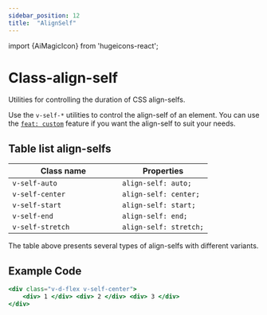 ```yaml
---
sidebar_position: 12
title:  "AlignSelf"
---
```


import {AiMagicIcon} from 'hugeicons-react';

# Class-align-self <AiMagicIcon className='icon' />

Utilities for controlling the duration of CSS align-selfs.

Use the `v-self-*` utilities to control the align-self of an element.
You can use <br /> the [`feat: custom`](/docs/Core-Features/V-custom.md) feature if you want the align-self to suit your needs.

## Table list align-selfs

| Class name  | Properties |
|---------------------|-------------------|
| `v-self-auto			`      | `align-self: auto;` | 
| `v-self-center			`      | `align-self: center;` | 
| `v-self-start			`      | `align-self: start;` | 
| `v-self-end			`      | `align-self: end;` | 
| `v-self-stretch			`      | `align-self: stretch;` | 

The table above presents several types of align-selfs with different variants.

## Example Code
``` jsx title="index.html"
<div class="v-d-flex v-self-center">
    <div> 1 </div> <div> 2 </div> <div> 3 </div>
</div>
```